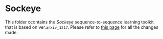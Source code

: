 # Sockeye

This folder ccontains the *Sockeye* sequence-to-sequence learning toolkit that is based on ver.`arxiv_1217`.
Please refer to [this page](../../compare/awslabs:arxiv_1217...UofT-EcoSystem:bojian/Echo-Refactored) 
  for all the changes made.
